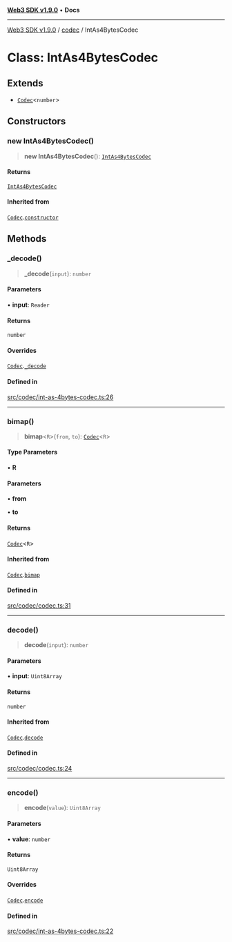 [**Web3 SDK v1.9.0**](../../../README.md) • **Docs**

***

[Web3 SDK v1.9.0](../../../globals.md) / [codec](../README.md) / IntAs4BytesCodec

# Class: IntAs4BytesCodec

## Extends

- [`Codec`](Codec.md)\<`number`\>

## Constructors

### new IntAs4BytesCodec()

> **new IntAs4BytesCodec**(): [`IntAs4BytesCodec`](IntAs4BytesCodec.md)

#### Returns

[`IntAs4BytesCodec`](IntAs4BytesCodec.md)

#### Inherited from

[`Codec`](Codec.md).[`constructor`](Codec.md#constructors)

## Methods

### \_decode()

> **\_decode**(`input`): `number`

#### Parameters

• **input**: `Reader`

#### Returns

`number`

#### Overrides

[`Codec`](Codec.md).[`_decode`](Codec.md#_decode)

#### Defined in

[src/codec/int-as-4bytes-codec.ts:26](https://github.com/Mystic-Nayy/alephium-web3/blob/ee41f5e0e7d7fb0b155fe62f05b2ac03772895ca/packages/web3/src/codec/int-as-4bytes-codec.ts#L26)

***

### bimap()

> **bimap**\<`R`\>(`from`, `to`): [`Codec`](Codec.md)\<`R`\>

#### Type Parameters

• **R**

#### Parameters

• **from**

• **to**

#### Returns

[`Codec`](Codec.md)\<`R`\>

#### Inherited from

[`Codec`](Codec.md).[`bimap`](Codec.md#bimap)

#### Defined in

[src/codec/codec.ts:31](https://github.com/Mystic-Nayy/alephium-web3/blob/ee41f5e0e7d7fb0b155fe62f05b2ac03772895ca/packages/web3/src/codec/codec.ts#L31)

***

### decode()

> **decode**(`input`): `number`

#### Parameters

• **input**: `Uint8Array`

#### Returns

`number`

#### Inherited from

[`Codec`](Codec.md).[`decode`](Codec.md#decode)

#### Defined in

[src/codec/codec.ts:24](https://github.com/Mystic-Nayy/alephium-web3/blob/ee41f5e0e7d7fb0b155fe62f05b2ac03772895ca/packages/web3/src/codec/codec.ts#L24)

***

### encode()

> **encode**(`value`): `Uint8Array`

#### Parameters

• **value**: `number`

#### Returns

`Uint8Array`

#### Overrides

[`Codec`](Codec.md).[`encode`](Codec.md#encode)

#### Defined in

[src/codec/int-as-4bytes-codec.ts:22](https://github.com/Mystic-Nayy/alephium-web3/blob/ee41f5e0e7d7fb0b155fe62f05b2ac03772895ca/packages/web3/src/codec/int-as-4bytes-codec.ts#L22)
